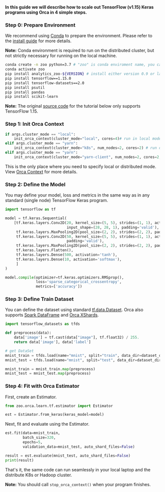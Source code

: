 
**In this guide we will describe how to scale out TensorFlow (v1.15) Keras programs using Orca in 4 simple steps.**

### **Step 0: Prepare Environment**

We recommend using [Conda](https://docs.conda.io/projects/conda/en/latest/user-guide/install/) to prepare the environment. Please refer to the [install guide](../PythonUserGuide/install/) for more details.

**Note:** Conda environment is required to run on the distributed cluster, but not strictly necessary for running on the local machine.

```bash
conda create -n zoo python=3.7 # "zoo" is conda enviroment name, you can use any name you like.
conda activate zoo
pip install analytics_zoo-${VERSION} # install either version 0.9 or latest nightly build
pip install tensorflow==1.15.0
pip install tensorflow-datasets==2.0
pip install psutil
pip install pandas
pip install scikit-learn
```
**Note:** The original [source code](https://github.com/intel-analytics/analytics-zoo/blob/master/pyzoo/zoo/examples/orca/learn/tf/lenet/lenet_mnist_graph.py) for the tutorial below only supports TensorFlow 1.15.

### **Step 1: Init Orca Context**
```python
if args.cluster_mode == "local":
    init_orca_context(cluster_mode="local", cores=4)# run in local mode
elif args.cluster_mode == "yarn":
    init_orca_context(cluster_mode="k8s", num_nodes=2, cores=2) # run on K8s cluster
elif args.cluster_mode == "yarn":
    init_orca_context(cluster_mode="yarn-client", num_nodes=2, cores=2, driver_memory="6g") # run on Hadoop YARN cluster
```

This is the only place where you need to specify local or distributed mode. View [Orca Context](./context) for more details.

### **Step 2: Define the Model**

You may define your model, loss and metrics in the same way as in any standard (single node) TensorFlow Keras program.

```python
import tensorflow as tf

model = tf.keras.Sequential(
    [tf.keras.layers.Conv2D(20, kernel_size=(5, 5), strides=(1, 1), activation='tanh',
                            input_shape=(28, 28, 1), padding='valid'),
     tf.keras.layers.MaxPooling2D(pool_size=(2, 2), strides=(2, 2), padding='valid'),
     tf.keras.layers.Conv2D(50, kernel_size=(5, 5), strides=(1, 1), activation='tanh',
                            padding='valid'),
     tf.keras.layers.MaxPooling2D(pool_size=(2, 2), strides=(2, 2), padding='valid'),
     tf.keras.layers.Flatten(),
     tf.keras.layers.Dense(500, activation='tanh'),
     tf.keras.layers.Dense(10, activation='softmax'),
     ]
)

model.compile(optimizer=tf.keras.optimizers.RMSprop(),
              loss='sparse_categorical_crossentropy',
              metrics=['accuracy'])
```
### **Step 3: Define Train Dataset**

You can define the dataset using standard [tf.data.Dataset](https://www.tensorflow.org/api_docs/python/tf/data/Dataset). Orca also supports [Spark DataFrame](https://spark.apache.org/docs/latest/sql-programming-guide.html) and [Orca XShards](./data).

```python
import tensorflow_datasets as tfds

def preprocess(data):
    data['image'] = tf.cast(data["image"], tf.float32) / 255.
    return data['image'], data['label']

# get DataSet
mnist_train = tfds.load(name="mnist", split="train", data_dir=dataset_dir)
mnist_test = tfds.load(name="mnist", split="test", data_dir=dataset_dir)

mnist_train = mnist_train.map(preprocess)
mnist_test = mnist_test.map(preprocess)
```

### **Step 4: Fit with Orca Estimator**

First, create an Estimator.

```python
from zoo.orca.learn.tf.estimator import Estimator

est = Estimator.from_keras(keras_model=model)
```

Next, fit and evaluate using the Estimator.
```python
est.fit(data=mnist_train,
        batch_size=320,
        epochs=5,
        validation_data=mnist_test, auto_shard_files=False)

result = est.evaluate(mnist_test, auto_shard_files=False)
print(result)
```

That's it, the same code can run seamlessly in your local laptop and the distribute K8s or Hadoop cluster.

**Note:** You should call `stop_orca_context()` when your program finishes.
